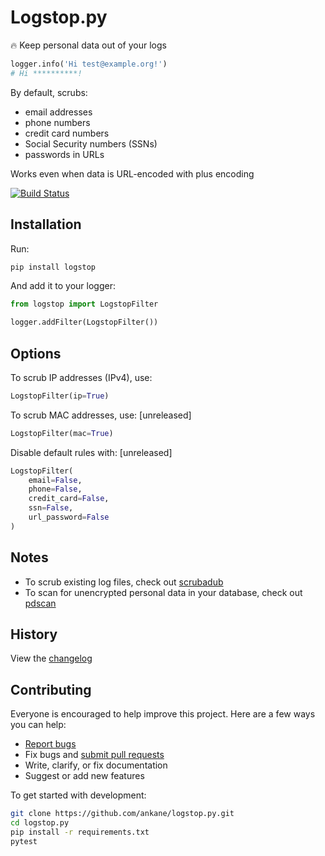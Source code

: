 # Logstop.py

:fire: Keep personal data out of your logs

```python
logger.info('Hi test@example.org!')
# Hi **********!
```

By default, scrubs:

- email addresses
- phone numbers
- credit card numbers
- Social Security numbers (SSNs)
- passwords in URLs

Works even when data is URL-encoded with plus encoding

[![Build Status](https://github.com/ankane/logstop.py/workflows/build/badge.svg?branch=master)](https://github.com/ankane/logstop.py/actions)

## Installation

Run:

```sh
pip install logstop
```

And add it to your logger:

```python
from logstop import LogstopFilter

logger.addFilter(LogstopFilter())
```

## Options

To scrub IP addresses (IPv4), use:

```python
LogstopFilter(ip=True)
```

To scrub MAC addresses, use: [unreleased]

```python
LogstopFilter(mac=True)
```

Disable default rules with: [unreleased]

```python
LogstopFilter(
    email=False,
    phone=False,
    credit_card=False,
    ssn=False,
    url_password=False
)
```

## Notes

- To scrub existing log files, check out [scrubadub](https://github.com/datascopeanalytics/scrubadub)
- To scan for unencrypted personal data in your database, check out [pdscan](https://github.com/ankane/pdscan)

## History

View the [changelog](CHANGELOG.md)

## Contributing

Everyone is encouraged to help improve this project. Here are a few ways you can help:

- [Report bugs](https://github.com/ankane/logstop.py/issues)
- Fix bugs and [submit pull requests](https://github.com/ankane/logstop.py/pulls)
- Write, clarify, or fix documentation
- Suggest or add new features

To get started with development:

```sh
git clone https://github.com/ankane/logstop.py.git
cd logstop.py
pip install -r requirements.txt
pytest
```
